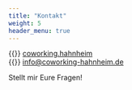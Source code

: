 ```yaml
---
title: "Kontakt"
weight: 5
header_menu: true
---
```


{{<icon class="fa fa-instagram">}}&nbsp;[coworking.hahnheim](https://instagram.com/coworking.hahnheim)  
{{<icon class="fa fa-envelope">}}&nbsp;[info@coworking-hahnheim.de](mailto:info@coworking-hahnheim.de)

Stellt mir Eure Fragen!
